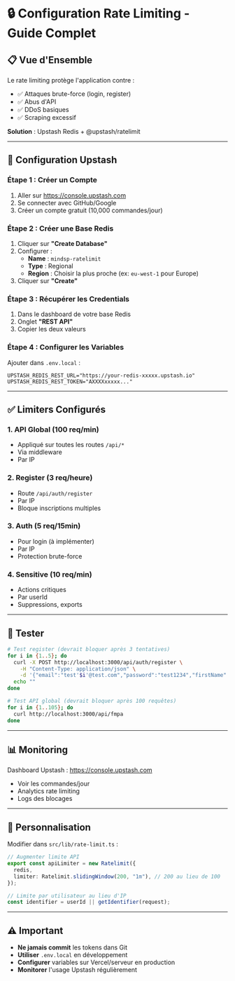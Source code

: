 # 🔒 Configuration Rate Limiting - Guide Complet

## 📋 Vue d'Ensemble

Le rate limiting protège l'application contre :

- ✅ Attaques brute-force (login, register)
- ✅ Abus d'API
- ✅ DDoS basiques
- ✅ Scraping excessif

**Solution** : Upstash Redis + @upstash/ratelimit

---

## 🚀 Configuration Upstash

### Étape 1 : Créer un Compte

1. Aller sur https://console.upstash.com
2. Se connecter avec GitHub/Google
3. Créer un compte gratuit (10,000 commandes/jour)

### Étape 2 : Créer une Base Redis

1. Cliquer sur **"Create Database"**
2. Configurer :
   - **Name** : `mindsp-ratelimit`
   - **Type** : Regional
   - **Region** : Choisir la plus proche (ex: `eu-west-1` pour Europe)
3. Cliquer sur **"Create"**

### Étape 3 : Récupérer les Credentials

1. Dans le dashboard de votre base Redis
2. Onglet **"REST API"**
3. Copier les deux valeurs

### Étape 4 : Configurer les Variables

Ajouter dans `.env.local` :

```env
UPSTASH_REDIS_REST_URL="https://your-redis-xxxxx.upstash.io"
UPSTASH_REDIS_REST_TOKEN="AXXXXxxxxx..."
```

---

## ✅ Limiters Configurés

### 1. API Global (100 req/min)

- Appliqué sur toutes les routes `/api/*`
- Via middleware
- Par IP

### 2. Register (3 req/heure)

- Route `/api/auth/register`
- Par IP
- Bloque inscriptions multiples

### 3. Auth (5 req/15min)

- Pour login (à implémenter)
- Par IP
- Protection brute-force

### 4. Sensitive (10 req/min)

- Actions critiques
- Par userId
- Suppressions, exports

---

## 🧪 Tester

```bash
# Test register (devrait bloquer après 3 tentatives)
for i in {1..5}; do
  curl -X POST http://localhost:3000/api/auth/register \
    -H "Content-Type: application/json" \
    -d '{"email":"test'$i'@test.com","password":"test1234","firstName":"Test","lastName":"User","tenantSlug":"sdis13"}'
  echo ""
done

# Test API global (devrait bloquer après 100 requêtes)
for i in {1..105}; do
  curl http://localhost:3000/api/fmpa
done
```

---

## 📊 Monitoring

Dashboard Upstash : https://console.upstash.com

- Voir les commandes/jour
- Analytics rate limiting
- Logs des blocages

---

## 🔧 Personnalisation

Modifier dans `src/lib/rate-limit.ts` :

```typescript
// Augmenter limite API
export const apiLimiter = new Ratelimit({
  redis,
  limiter: Ratelimit.slidingWindow(200, "1m"), // 200 au lieu de 100
});

// Limite par utilisateur au lieu d'IP
const identifier = userId || getIdentifier(request);
```

---

## ⚠️ Important

- **Ne jamais commit** les tokens dans Git
- **Utiliser** `.env.local` en développement
- **Configurer** variables sur Vercel/serveur en production
- **Monitorer** l'usage Upstash régulièrement
